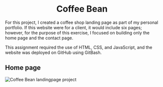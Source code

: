 <h1 align="center">
  Coffee Bean
</h1>

For this project, I created a coffee shop landing page as part of my personal portfolio. If this website were for a client, it would include six pages; however, for the purpose of this exercise, I focused on building only the home page and the contact page.

This assignment required the use of HTML, CSS, and JavaScript, and the website was deployed on GitHub using GitBash.

## Home page
![Coffee Bean landingpage project](https://github.com/user-attachments/assets/61c5a2e9-12f2-49bb-9b35-d99917c48ae6)



